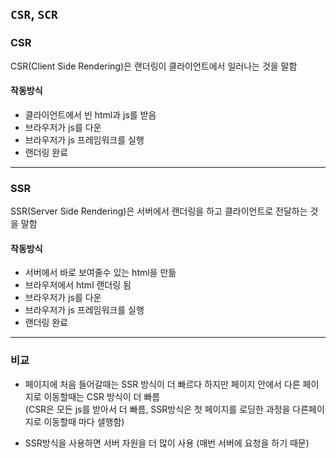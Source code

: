 ## `CSR`, `SCR`

### CSR

CSR(Client Side Rendering)은 랜더링이 클라이언트에서 일러나는 것을 말함

#### 작동방식

- 클라이언트에서 빈 html과 js를 받음
- 브라우저가 js를 다운
- 브라우저가 js 프레임워크를 실행
- 랜더링 완료

<hr>

### SSR

SSR(Server Side Rendering)은 서버에서 랜더링을 하고 클라이언트로 전달하는 것을 말함

#### 작동방식

- 서버에서 바로 보여줄수 있는 html을 만듦
- 브라우저에서 html 랜더링 됨
- 브라우저가 js를 다운
- 브라우저가 js 프레임워크를 실행
- 랜더링 완료

<hr>

### 비교

- 페이지에 처음 들어갈때는 SSR 방식이 더 빠르다 하지만 페이지 안에서 다른 페이지로 이동할때는 CSR 방식이 더 빠름 <br>(CSR은 모든 js를 받아서 더 빠름, SSR방식은 첫 페이지를 로딩한 과정을 다른페이지로 이동할때 마다 샐행함)

- SSR방식을 사용하면 서버 자원을 더 많이 사용 (매번 서버에 요청을 하기 때문)
